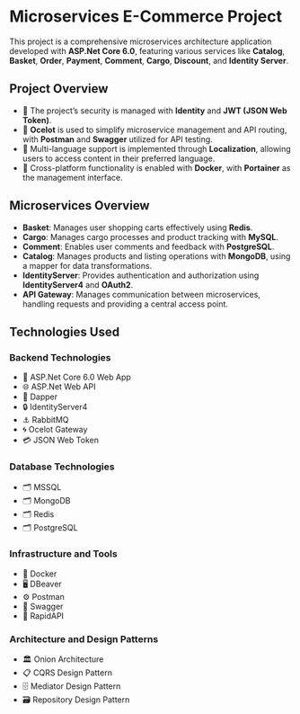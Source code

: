 # Microservices E-Commerce Project

This project is a comprehensive microservices architecture application developed with **ASP.Net Core 6.0**, featuring various services like **Catalog**, **Basket**, **Order**, **Payment**, **Comment**, **Cargo**, **Discount**, and **Identity Server**.

## Project Overview

- 🚀 The project’s security is managed with **Identity** and **JWT (JSON Web Token)**.
- 🚀 **Ocelot** is used to simplify microservice management and API routing, with **Postman** and **Swagger** utilized for API testing.
- 🚀 Multi-language support is implemented through **Localization**, allowing users to access content in their preferred language.
- 🚀 Cross-platform functionality is enabled with **Docker**, with **Portainer** as the management interface.

## Microservices Overview

- **Basket**: Manages user shopping carts effectively using **Redis**.
- **Cargo**: Manages cargo processes and product tracking with **MySQL**.
- **Comment**: Enables user comments and feedback with **PostgreSQL**.
- **Catalog**: Manages products and listing operations with **MongoDB**, using a mapper for data transformations.
- **IdentityServer**: Provides authentication and authorization using **IdentityServer4** and **OAuth2**.
- **API Gateway**: Manages communication between microservices, handling requests and providing a central access point.

## Technologies Used

### Backend Technologies
- 🧩 ASP.Net Core 6.0 Web App
- 🌐 ASP.Net Web API
- 💾 Dapper
- 🔒 IdentityServer4
- ⚓ RabbitMQ
- 🌀 Ocelot Gateway
- 💳 JSON Web Token

### Database Technologies
- 🗂️ MSSQL
- 🗂️ MongoDB
- 🗂️ Redis
- 🗂️ PostgreSQL

### Infrastructure and Tools
- 🐳 Docker
- 🖥️ DBeaver
- ⚙️ Postman
- 🧾 Swagger
- 🚀 RapidAPI

### Architecture and Design Patterns
- 🏛️ Onion Architecture
- 📋 CQRS Design Pattern
- 🗄️ Mediator Design Pattern
- 🗃️ Repository Design Pattern
